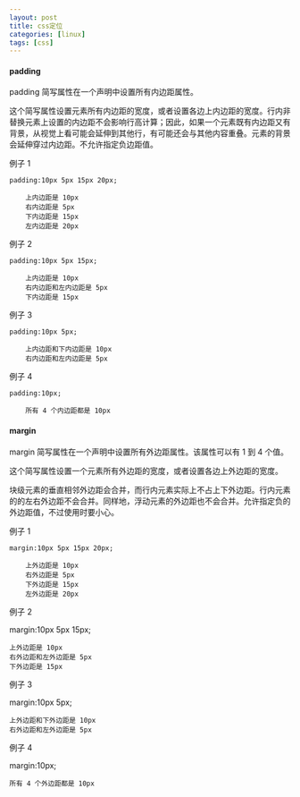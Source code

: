 ```yaml
---
layout: post 
title: css定位
categories: [linux]
tags: [css]
---
```


#### padding

padding 简写属性在一个声明中设置所有内边距属性。

这个简写属性设置元素所有内边距的宽度，或者设置各边上内边距的宽度。行内非替换元素上设置的内边距不会影响行高计算；因此，如果一个元素既有内边距又有背景，从视觉上看可能会延伸到其他行，有可能还会与其他内容重叠。元素的背景会延伸穿过内边距。不允许指定负边距值。

例子 1

    padding:10px 5px 15px 20px;
    
        上内边距是 10px
        右内边距是 5px
        下内边距是 15px
        左内边距是 20px

例子 2

    padding:10px 5px 15px;
    
        上内边距是 10px
        右内边距和左内边距是 5px
        下内边距是 15px

例子 3

    padding:10px 5px;
    
        上内边距和下内边距是 10px
        右内边距和左内边距是 5px

例子 4

    padding:10px;
    
        所有 4 个内边距都是 10px

#### margin

margin 简写属性在一个声明中设置所有外边距属性。该属性可以有 1 到 4 个值。

这个简写属性设置一个元素所有外边距的宽度，或者设置各边上外边距的宽度。

块级元素的垂直相邻外边距会合并，而行内元素实际上不占上下外边距。行内元素的的左右外边距不会合并。同样地，浮动元素的外边距也不会合并。允许指定负的外边距值，不过使用时要小心。

例子 1

    margin:10px 5px 15px 20px;
    
        上外边距是 10px
        右外边距是 5px
        下外边距是 15px
        左外边距是 20px

例子 2

margin:10px 5px 15px;

    上外边距是 10px
    右外边距和左外边距是 5px
    下外边距是 15px

例子 3

margin:10px 5px;

    上外边距和下外边距是 10px
    右外边距和左外边距是 5px

例子 4

margin:10px;

    所有 4 个外边距都是 10px
